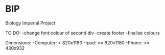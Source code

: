# BIP
Biology Imperial Project


TO DO:
 -change font colour of second div
 -create footer
 -finalise colours

Dimensions:
 -Computer: > 820x1180
 -Ipad: <= 820x1180
 -Phone: <= 430x932